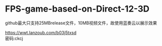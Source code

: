 # FPS-game-based-on-Direct-12-3D

github最大只支持25MBrelease文件，10MB视频文件，故使用蓝奏云以展示效果  


https://wwt.lanzoub.com/b03j5txsd  
密码:ckcj  
